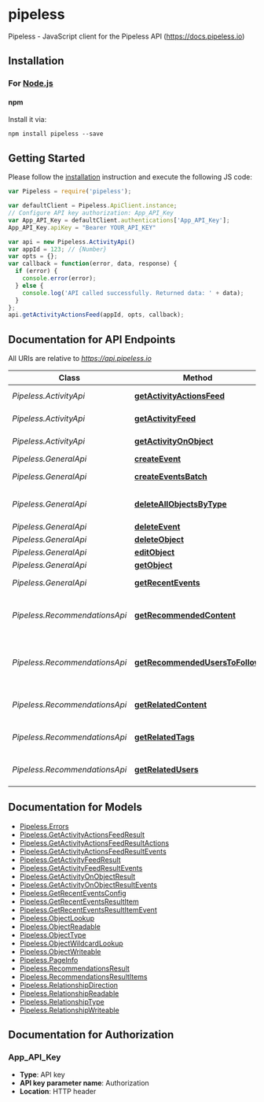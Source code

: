 # pipeless

Pipeless - JavaScript client for the Pipeless API (https://docs.pipeless.io)


## Installation

### For [Node.js](https://nodejs.org/)

#### npm

Install it via:

```shell
npm install pipeless --save
```


## Getting Started

Please follow the [installation](#installation) instruction and execute the following JS code:

```javascript
var Pipeless = require('pipeless');

var defaultClient = Pipeless.ApiClient.instance;
// Configure API key authorization: App_API_Key
var App_API_Key = defaultClient.authentications['App_API_Key'];
App_API_Key.apiKey = "Bearer YOUR_API_KEY"

var api = new Pipeless.ActivityApi()
var appId = 123; // {Number} 
var opts = {};
var callback = function(error, data, response) {
  if (error) {
    console.error(error);
  } else {
    console.log('API called successfully. Returned data: ' + data);
  }
};
api.getActivityActionsFeed(appId, opts, callback);

```

## Documentation for API Endpoints

All URIs are relative to *https://api.pipeless.io*

Class | Method | HTTP request | Description
------------ | ------------- | ------------- | -------------
*Pipeless.ActivityApi* | [**getActivityActionsFeed**](docs/ActivityApi.md#getActivityActionsFeed) | **GET** /v1/apps/{app_id}/algos/activity/actions-feed | Get Activity Actions Feed
*Pipeless.ActivityApi* | [**getActivityFeed**](docs/ActivityApi.md#getActivityFeed) | **GET** /v1/apps/{app_id}/algos/activity/feed | Get Activity Feed
*Pipeless.ActivityApi* | [**getActivityOnObject**](docs/ActivityApi.md#getActivityOnObject) | **GET** /v1/apps/{app_id}/algos/activity/object | Get Activity on Object
*Pipeless.GeneralApi* | [**createEvent**](docs/GeneralApi.md#createEvent) | **POST** /v1/apps/{app_id}/events | Create Event
*Pipeless.GeneralApi* | [**createEventsBatch**](docs/GeneralApi.md#createEventsBatch) | **POST** /v1/apps/{app_id}/events/batch | Create Events Batch
*Pipeless.GeneralApi* | [**deleteAllObjectsByType**](docs/GeneralApi.md#deleteAllObjectsByType) | **DELETE** /v1/apps/{app_id}/objects/all | Delete All Objects by Type
*Pipeless.GeneralApi* | [**deleteEvent**](docs/GeneralApi.md#deleteEvent) | **DELETE** /v1/apps/{app_id}/events | Delete Event
*Pipeless.GeneralApi* | [**deleteObject**](docs/GeneralApi.md#deleteObject) | **DELETE** /v1/apps/{app_id}/objects | Delete Object
*Pipeless.GeneralApi* | [**editObject**](docs/GeneralApi.md#editObject) | **PATCH** /v1/apps/{app_id}/objects | Edit Object
*Pipeless.GeneralApi* | [**getObject**](docs/GeneralApi.md#getObject) | **GET** /v1/apps/{app_id}/objects | Get Object
*Pipeless.GeneralApi* | [**getRecentEvents**](docs/GeneralApi.md#getRecentEvents) | **GET** /v1/apps/{app_id}/recent-events | Get Recent Events
*Pipeless.RecommendationsApi* | [**getRecommendedContent**](docs/RecommendationsApi.md#getRecommendedContent) | **GET** /v1/apps/{app_id}/algos/recommendations/content | Get Recommended Content (for user)
*Pipeless.RecommendationsApi* | [**getRecommendedUsersToFollow**](docs/RecommendationsApi.md#getRecommendedUsersToFollow) | **GET** /v1/apps/{app_id}/algos/recommendations/users-to-follow | Get Recommended Users to Follow (for user)
*Pipeless.RecommendationsApi* | [**getRelatedContent**](docs/RecommendationsApi.md#getRelatedContent) | **GET** /v1/apps/{app_id}/algos/recommendations/related-content | Get Related Content
*Pipeless.RecommendationsApi* | [**getRelatedTags**](docs/RecommendationsApi.md#getRelatedTags) | **GET** /v1/apps/{app_id}/algos/recommendations/related-tags | Get Related Tags
*Pipeless.RecommendationsApi* | [**getRelatedUsers**](docs/RecommendationsApi.md#getRelatedUsers) | **GET** /v1/apps/{app_id}/algos/recommendations/related-users | Get Related Users


## Documentation for Models

 - [Pipeless.Errors](docs/Errors.md)
 - [Pipeless.GetActivityActionsFeedResult](docs/GetActivityActionsFeedResult.md)
 - [Pipeless.GetActivityActionsFeedResultActions](docs/GetActivityActionsFeedResultActions.md)
 - [Pipeless.GetActivityActionsFeedResultEvents](docs/GetActivityActionsFeedResultEvents.md)
 - [Pipeless.GetActivityFeedResult](docs/GetActivityFeedResult.md)
 - [Pipeless.GetActivityFeedResultEvents](docs/GetActivityFeedResultEvents.md)
 - [Pipeless.GetActivityOnObjectResult](docs/GetActivityOnObjectResult.md)
 - [Pipeless.GetActivityOnObjectResultEvents](docs/GetActivityOnObjectResultEvents.md)
 - [Pipeless.GetRecentEventsConfig](docs/GetRecentEventsConfig.md)
 - [Pipeless.GetRecentEventsResultItem](docs/GetRecentEventsResultItem.md)
 - [Pipeless.GetRecentEventsResultItemEvent](docs/GetRecentEventsResultItemEvent.md)
 - [Pipeless.ObjectLookup](docs/ObjectLookup.md)
 - [Pipeless.ObjectReadable](docs/ObjectReadable.md)
 - [Pipeless.ObjectType](docs/ObjectType.md)
 - [Pipeless.ObjectWildcardLookup](docs/ObjectWildcardLookup.md)
 - [Pipeless.ObjectWriteable](docs/ObjectWriteable.md)
 - [Pipeless.PageInfo](docs/PageInfo.md)
 - [Pipeless.RecommendationsResult](docs/RecommendationsResult.md)
 - [Pipeless.RecommendationsResultItems](docs/RecommendationsResultItems.md)
 - [Pipeless.RelationshipDirection](docs/RelationshipDirection.md)
 - [Pipeless.RelationshipReadable](docs/RelationshipReadable.md)
 - [Pipeless.RelationshipType](docs/RelationshipType.md)
 - [Pipeless.RelationshipWriteable](docs/RelationshipWriteable.md)


## Documentation for Authorization



### App_API_Key


- **Type**: API key
- **API key parameter name**: Authorization
- **Location**: HTTP header

